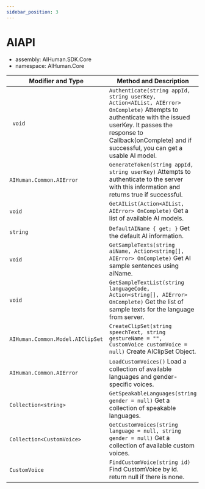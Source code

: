 ```yaml
---
sidebar_position: 3
---
```


# AIAPI

- assembly: AIHuman.SDK.Core  
- namespace: AIHuman.Core  

| Modifier and Type                | Method and Description                                       |
| -------------------------------- | ------------------------------------------------------------ |
| ` void`                          | `Authenticate(string appId, string userKey, Action<AIList, AIError> OnComplete)` Attempts to authenticate with the issued userKey. It passes the response to Callback(onComplete) and if successful, you can get a usable AI model. |
| `AIHuman.Common.AIError`         | `GenerateToken(string appId, string userKey)` Attempts to authenticate to the server with this information and returns true if successful. |
| `void`   | `GetAIList(Action<AIList, AIError> OnComplete)` Get a list of available AI models.             |
| `string`     | `DefaultAIName { get; }` Get the default AI information.         |
| `void`                       | `GetSampleTexts(string aiName, Action<string[], AIError> OnComplete)` Get AI sample sentences using aiName. |
| `void`                       | `GetSampleTextList(string languageCode, Action<string[], AIError> OnComplete)` Get the list of sample texts for the language from server. |
| `AIHuman.Common.Model.AIClipSet` | `CreateClipSet(string speechText, string gestureName = "", CustomVoice customVoice = null)` Create AIClipSet Object. |
| `AIHuman.Common.AIError`                          | `LoadCustomVoices()` Load a collection of available languages and gender-specific voices.  |
| `Collection<string>`            | `GetSpeakableLanguages(string gender = null)` Get a collection of speakable languages. |
| `Collection<CustomVoice>`       | `GetCustomVoices(string language = null, string gender = null)` Get a collection of available custom voices. |
| `CustomVoice`                   | `FindCustomVoice(string id)` Find CustomVoice by id. return null if there is none. |
